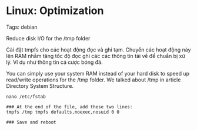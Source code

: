 # Linux: Optimization

Tags: debian

Reduce disk I/O for the /tmp folder

Cài đặt tmpfs cho các hoạt động đọc và ghi tạm. Chuyển các hoạt động này lên RAM nhằm tăng tốc độ đọc ghi các các thông tin tải về để chuẩn bị xử lý. Ví dụ như thông tin cá cược bóng đá.

You can simply use your system RAM instead of your hard disk to speed up read/write operations for the /tmp folder. We talked about /tmp in article Directory System Structure.

```
nano /etc/fstab

### At the end of the file, add these two lines:
tmpfs /tmp tmpfs defaults,noexec,nosuid 0 0

### Save and reboot
```
